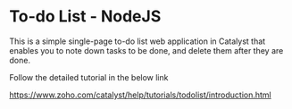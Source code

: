 # To-do List - NodeJS

This is a simple single-page to-do list web application in Catalyst that enables you to note down tasks to be done, and delete them after they are done.

Follow the detailed tutorial in the below link

https://www.zoho.com/catalyst/help/tutorials/todolist/introduction.html
